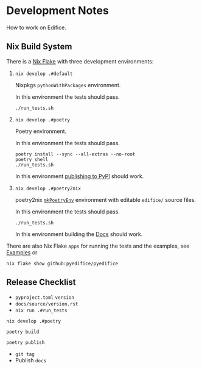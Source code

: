 # Development Notes

How to work on Edifice.

## Nix Build System

There is a [Nix Flake](https://nixos.wiki/wiki/Flakes) with
three development environments:

1. `nix develop .#default`

   Nixpkgs `pythonWithPackages` environment.

   In this environment the tests should pass.

       ./run_tests.sh

2. `nix develop .#poetry`

   Poetry environment.

   In this environment the tests should pass.

       poetry install --sync --all-extras --no-root
       poetry shell
       ./run_tests.sh

   In this environment
   [publishing to PyPI](https://python-poetry.org/docs/libraries/#publishing-to-pypi)
   should work.

3. `nix develop .#poetry2nix`

   poetry2nix [`mkPoetryEnv`](https://github.com/nix-community/poetry2nix#mkpoetryenv)
   environment with editable `edifice/` source files.

   In this environment the tests should pass.

       ./run_tests.sh

   In this environment building the [Docs](docs) should work.

There are also Nix Flake `apps` for running the tests and the examples, see
[Examples](https://pyedifice.github.io/examples.html) or

```
nix flake show github:pyedifice/pyedifice
```
## Release Checklist

- `pyproject.toml` `version`
- `docs/source/version.rst`
- `nix run .#run_tests`

```
nix develop .#poetry
```

```
poetry build
```

```
poetry publish
```

- `git tag`
- Publish `docs`
